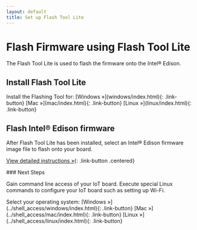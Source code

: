 ```yaml
---
layout: default
title: Set up Flash Tool Lite
---
```


# Flash Firmware using Flash Tool Lite

The Flash Tool Lite is used to flash the firmware onto the Intel® Edison. 

## Install Flash Tool Lite
<!-- 
<div class="tldr" markdown="1">
Install the Flash Tool Lite application to your computer using the install wizard.
</div> -->

<div class="link-button-container" markdown="1">
<span class="link-button-container-title">Install the Flashing Tool for:</span>
[Windows »](windows/index.html){: .link-button}
[Mac »](mac/index.html){: .link-button}
[Linux »](linux/index.html){: .link-button}
</div>

## Flash Intel® Edison firmware

<div class="tldr" markdown="1">
After Flash Tool Lite has been installed, select an Intel® Edison firmware image file to flash onto your board.
</div>

[View detailed instructions »](details-flash_firmware.html){: .link-button .centered}

<div id="next-steps" class="note" markdown="1">
### Next Steps

Gain command line access of your IoT board. Execute special Linux commands to configure your IoT board such as setting up Wi-Fi.

<div class="link-button-container" markdown="1">
<span class="link-button-container-title">Select your operating system:</span>
[Windows »](../shell_access/windows/index.html){: .link-button}
[Mac »](../shell_access/mac/index.html){: .link-button}
[Linux »](../shell_access/linux/index.html){: .link-button}
</div>

</div>
